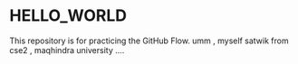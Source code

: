 # HELLO_WORLD
This repository is for practicing the GitHub Flow.
umm , myself satwik from cse2 , maqhindra university ....
